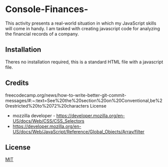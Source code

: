 # Console-Finances-

This activity presents a real-world situation in which my JavaScript skills will come in handy. I am tasked with creating javascript code for analyzing the financial records of a company.


## Installation

Theres no installation required, this is a standard HTML file with a javascript file.

    
## Credits

freecodecamp.org/news/how-to-write-better-git-commit-messages/#:~:text=See%20the%20section%20on%20Conventional,be%20restricted%20to%2072%20characters
License
- mozzilla developer - https://developer.mozilla.org/en-US/docs/Web/CSS/CSS_Selectors
- https://developer.mozilla.org/en-US/docs/Web/JavaScript/Reference/Global_Objects/Array/filter

## License

[MIT](https://choosealicense.com/licenses/mit/)

